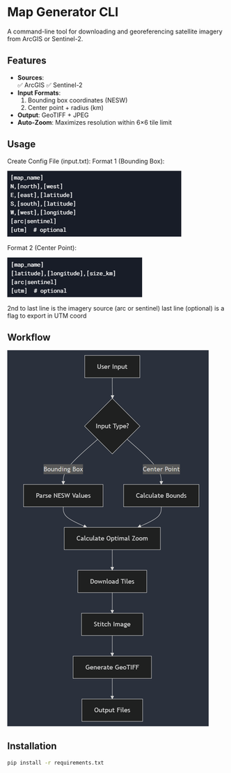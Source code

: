 # Map Generator CLI

A command-line tool for downloading and georeferencing satellite imagery from ArcGIS or Sentinel-2.

## Features

- **Sources**:  
  ✅ ArcGIS
  ✅ Sentinel-2 
- **Input Formats**:  
  1. Bounding box coordinates (NESW)  
  2. Center point + radius (km)  
- **Output**: GeoTIFF + JPEG  
- **Auto-Zoom**: Maximizes resolution within 6×6 tile limit  

## Usage

Create Config File (input.txt):
Format 1 (Bounding Box):

![inputstyle1](assets/format1.png)

Format 2 (Center Point):

![inputstyle2](assets/format2.png)

2nd to last line is the imagery source (arc or sentinel)
last line (optional) is a flag to export in UTM coord

## Workflow

![flowchart](assets/flowchart.png)

## Installation

```bash
pip install -r requirements.txt
